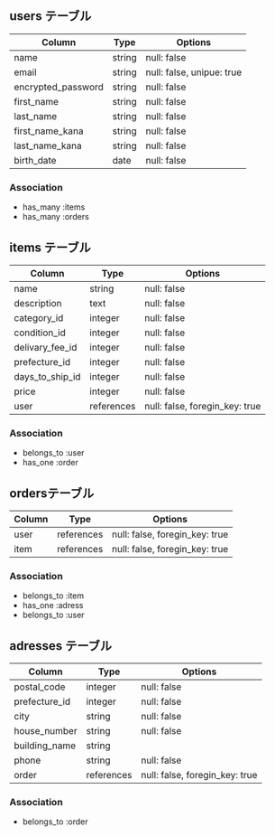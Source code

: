 ## users テーブル

| Column             | Type   | Options                   |
| ------------------ | ------ | ------------------------- |
| name               | string | null: false               |
| email              | string | null: false, unipue: true |
| encrypted_password | string | null: false               |
| first_name         | string | null: false               |
| last_name          | string | null: false               |
| first_name_kana    | string | null: false               |
| last_name_kana     | string | null: false               |
| birth_date         | date   | null: false               |

### Association
- has_many :items
- has_many :orders



## items テーブル

| Column          | Type       | Options                        |
| --------------- | ---------- | ------------------------------ |
| name            | string     | null: false                    |
| description     | text       | null: false                    |
| category_id     | integer    | null: false                    |
| condition_id    | integer    | null: false                    |
| delivary_fee_id | integer    | null: false                    |
| prefecture_id   | integer    | null: false                    |
| days_to_ship_id | integer    | null: false                    |
| price           | integer    | null: false                    |
| user            | references | null: false, foregin_key: true |

### Association
- belongs_to :user
- has_one :order


## ordersテーブル

| Column    | Type       | Options                        |
| --------- | ---------- | ------------------------------ |
| user      | references | null: false, foregin_key: true |
| item      | references | null: false, foregin_key: true |

### Association
- belongs_to :item
- has_one :adress
- belongs_to :user


## adresses テーブル

| Column             | Type       | Options                        |
| ------------------ | ---------- | ------------------------------ |
| postal_code        | integer    | null: false                    |
| prefecture_id      | integer    | null: false                    |
| city               | string     | null: false                    |
| house_number       | string     | null: false                    |
| building_name      | string     |                                |
| phone              | string     | null: false                    |
| order              | references | null: false, foregin_key: true |

### Association
- belongs_to :order

